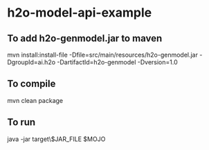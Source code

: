 # h2o-model-api-example

## To add h2o-genmodel.jar to maven

mvn install:install-file -Dfile=src/main/resources/h2o-genmodel.jar -DgroupId=ai.h2o -DartifactId=h2o-genmodel -Dversion=1.0

## To compile

mvn clean package

## To run

java -jar target\\\$JAR\_FILE $MOJO
